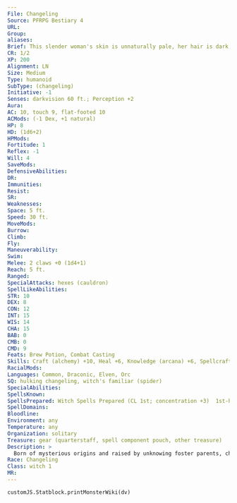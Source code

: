 ```yaml
---
File: Changeling
Source: PFRPG Bestiary 4
URL: 
Group: 
aliases: 
Brief: This slender woman's skin is unnaturally pale, her hair is dark, and each of her eyes is a different color.
CR: 1/2
XP: 200
Alignment: LN
Size: Medium
Type: humanoid
SubType: (changeling)
Initiative: -1
Senses: darkvision 60 ft.; Perception +2
Aura: 
AC: 10, touch 9, flat-footed 10
ACMods: (-1 Dex, +1 natural)
HP: 8
HD: (1d6+2)
HPMods: 
Fortitude: 1
Reflex: -1
Will: 4
SaveMods: 
DefensiveAbilities: 
DR: 
Immunities: 
Resist: 
SR: 
Weaknesses: 
Space: 5 ft.
Speed: 30 ft.
MoveMods: 
Burrow: 
Climb: 
Fly: 
Maneuverability: 
Swim: 
Melee: 2 claws +0 (1d4+1)
Reach: 5 ft.
Ranged: 
SpecialAttacks: hexes (cauldron)
SpellLikeAbilities: 
STR: 10
DEX: 8
CON: 12
INT: 15
WIS: 14
CHA: 15
BAB: 0
CMB: 0
CMD: 9
Feats: Brew Potion, Combat Casting
Skills: Craft (alchemy) +10, Heal +6, Knowledge (arcana) +6, Spellcraft +6
RacialMods: 
Languages: Common, Draconic, Elven, Orc
SQ: hulking changeling, witch's familiar (spider)
SpecialAbilities: 
SpellsKnown: 
SpellsPrepared: Witch Spells Prepared (CL 1st; concentration +3)  1st-hypnotism (DC 14), sleep (DC 14)  0 (at will)-daze (DC 13), light, touch of fatigue (DC 13)
SpellDomains: 
Bloodline: 
Environment: any
Temperature: any
Organization: solitary
Treasure: gear (quarterstaff, spell component pouch, other treasure)
Description: >
  Born of mysterious origins and raised by unknowing foster parents, changelings are the children of hags and their tricked lovers. Most don't know of their monstrous origins, but there comes a time in every changeling's life when these roots begin to call out to their host, urging the confused girl toward some end she can't identify. When a hag of any sort conceives a child with a man, the result is a changeling. The male parent is usually killed and eaten by his partner before he can see the offspring. Changelings are, without exception, female, and almost always tall and slender. A changeling's hair is typically long and dark, and her skin abnormally pale, but she otherwise looks for all practical purposes like a member of her father's race. A frequent-but not universal-trait of changelings is noticeably mismatched eyes, each of which is a different color common among her father's race. Upon reaching puberty and adulthood, the average changeling born to a human father stands approximately 5-1/2 feet tall and weighs about 110 pounds.  CHANGELING CHARACTERS  Changelings are defined by their class levels- they don't have racial Hit Dice. All changelings have the following racial traits.  -2 Constitution, +2 Wisdom, +2 Charisma: Changelings are frail, but are clever and comely.  Hag Trait: A changeling possesses one of the following traits, depending on the type of hag her mother is.  Hulking Changeling (Annis Hag): The changeling gains a +1 racial bonus on melee damage rolls.  Green Widow (Green Hag): The changeling gains a +2 racial bonus on Bluff checks against creatures that are sexually attracted to her.  Sea Lungs (Sea Hag): The changeling can hold her breath for a number of rounds equal to 3 x her Constitution score before she risks drowning.  Claws: A changeling's hands and fingernails tend to harden and become sharp, granting her two claw attacks, each of which deals 1d4 points of damage.  Natural Armor: Changelings have a +1 natural armor bonus.  Darkvision: Changelings can see in the dark up to 60 feet.  Languages: Changelings begin play speaking Common and the primary language of their host society. Changelings who have high Intelligence scores can choose from the following: Aklo, Draconic, Dwarven, Elven, Giant, Gnoll, Goblin, and Orc.
Race: Changeling
Class: witch 1
MR: 
---
```

```dataviewjs
customJS.Statblock.printMonsterWiki(dv)
```
